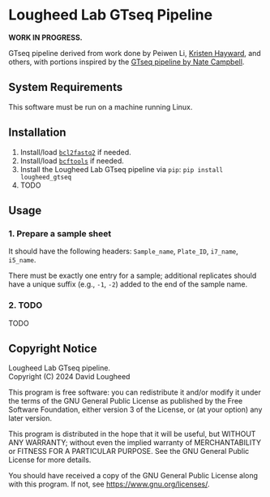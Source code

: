 # Lougheed Lab GTseq Pipeline

**WORK IN PROGRESS.**

GTseq pipeline derived from work done by Peiwen Li, [Kristen Hayward](https://github.com/kristenmhayward/GT-seq_2021), 
and others, with portions inspired by the [GTseq pipeline by Nate Campbell](https://github.com/GTseq/GTseq-Pipeline).


## System Requirements

This software must be run on a machine running Linux.


## Installation

1. Install/load [`bcl2fastq2`](https://support.illumina.com/downloads/bcl2fastq-conversion-software-v2-20.html) 
   if needed.
2. Install/load [`bcftools`](https://samtools.github.io/bcftools/bcftools.html) if needed.
3. Install the Lougheed Lab GTseq pipeline via `pip`:  `pip install lougheed_gtseq`
4. TODO


## Usage

### 1. Prepare a sample sheet

It should have the following headers: `Sample_name`, `Plate_ID`, `i7_name`, `i5_name`.

There must be exactly one entry for a sample; additional replicates should have a unique suffix (e.g., `-1`, `-2`) added
to the end of the sample name.

### 2. TODO

TODO


## Copyright Notice

Lougheed Lab GTseq pipeline. <br />
Copyright (C) 2024  David Lougheed

This program is free software: you can redistribute it and/or modify
it under the terms of the GNU General Public License as published by
the Free Software Foundation, either version 3 of the License, or
(at your option) any later version.

This program is distributed in the hope that it will be useful,
but WITHOUT ANY WARRANTY; without even the implied warranty of
MERCHANTABILITY or FITNESS FOR A PARTICULAR PURPOSE.  See the
GNU General Public License for more details.

You should have received a copy of the GNU General Public License
along with this program.  If not, see <https://www.gnu.org/licenses/>.
